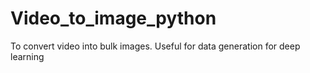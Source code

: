 # Video_to_image_python

To convert video into bulk images.
Useful for data generation for deep learning
